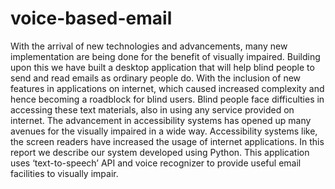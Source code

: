# voice-based-email
With the arrival of new technologies and advancements, many new implementation are being done for the benefit of visually impaired. Building upon this we have built a desktop application that will help blind people to send and read emails as ordinary people do. With the inclusion of new features in applications on internet, which caused increased complexity and hence becoming a roadblock for blind users. Blind people face difficulties in accessing these text materials, also in using any service provided on internet. The advancement in accessibility systems has opened up many avenues for the visually impaired in a wide way. Accessibility systems like, the screen readers have increased the usage of internet applications. In this report we describe our system developed using Python. This application uses ‘text-to-speech’ API and voice recognizer to provide useful email facilities to visually impair.
